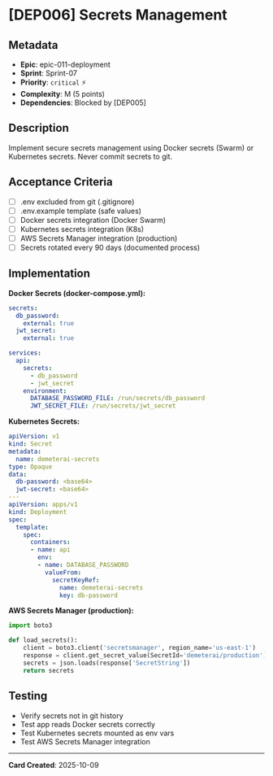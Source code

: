 # [DEP006] Secrets Management

## Metadata
- **Epic**: epic-011-deployment
- **Sprint**: Sprint-07
- **Priority**: `critical` ⚡
- **Complexity**: M (5 points)
- **Dependencies**: Blocked by [DEP005]

## Description
Implement secure secrets management using Docker secrets (Swarm) or Kubernetes secrets. Never commit secrets to git.

## Acceptance Criteria
- [ ] .env excluded from git (.gitignore)
- [ ] .env.example template (safe values)
- [ ] Docker secrets integration (Docker Swarm)
- [ ] Kubernetes secrets integration (K8s)
- [ ] AWS Secrets Manager integration (production)
- [ ] Secrets rotated every 90 days (documented process)

## Implementation
**Docker Secrets (docker-compose.yml):**
```yaml
secrets:
  db_password:
    external: true
  jwt_secret:
    external: true

services:
  api:
    secrets:
      - db_password
      - jwt_secret
    environment:
      DATABASE_PASSWORD_FILE: /run/secrets/db_password
      JWT_SECRET_FILE: /run/secrets/jwt_secret
```

**Kubernetes Secrets:**
```yaml
apiVersion: v1
kind: Secret
metadata:
  name: demeterai-secrets
type: Opaque
data:
  db-password: <base64>
  jwt-secret: <base64>
---
apiVersion: apps/v1
kind: Deployment
spec:
  template:
    spec:
      containers:
      - name: api
        env:
        - name: DATABASE_PASSWORD
          valueFrom:
            secretKeyRef:
              name: demeterai-secrets
              key: db-password
```

**AWS Secrets Manager (production):**
```python
import boto3

def load_secrets():
    client = boto3.client('secretsmanager', region_name='us-east-1')
    response = client.get_secret_value(SecretId='demeterai/production')
    secrets = json.loads(response['SecretString'])
    return secrets
```

## Testing
- Verify secrets not in git history
- Test app reads Docker secrets correctly
- Test Kubernetes secrets mounted as env vars
- Test AWS Secrets Manager integration

---
**Card Created**: 2025-10-09
